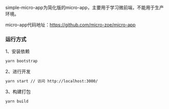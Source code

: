 simple-micro-app为简化版的micro-app，主要用于学习微前端，不能用于生产环境。

micro-app代码地址：https://github.com/micro-zoe/micro-app

### 运行方式
1、安装依赖
```bash
yarn bootstrap
```

2、进行开发
```bash
yarn start // 访问 http://localhost:3000/
```

3、构建打包
```bash
yarn build
```
